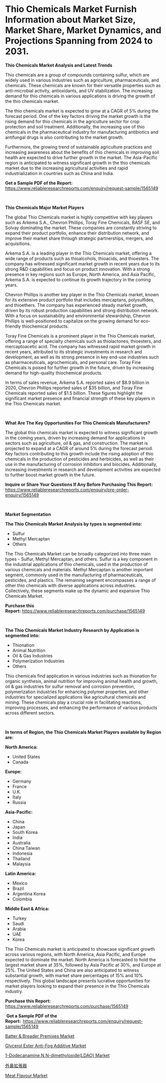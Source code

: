 <p><h1>Thio Chemicals Market Furnish Information about Market Size, Market Share, Market Dynamics, and Projections Spanning from 2024 to 2031.</h1></p><p><strong>Thio Chemicals Market Analysis and Latest Trends</strong></p>
<p><p>Thio chemicals are a group of compounds containing sulfur, which are widely used in various industries such as agriculture, pharmaceuticals, and chemicals. These chemicals are known for their versatile properties such as anti-microbial activity, antioxidants, and UV stabilization. The increasing demand for thio chemicals in various applications is driving the growth of the thio chemicals market.</p><p>The thio chemicals market is expected to grow at a CAGR of 5% during the forecast period. One of the key factors driving the market growth is the rising demand for thio chemicals in the agriculture sector for crop protection and soil treatment. Additionally, the increasing use of thio chemicals in the pharmaceutical industry for manufacturing antibiotics and antifungal drugs is also contributing to the market growth.</p><p>Furthermore, the growing trend of sustainable agriculture practices and increasing awareness about the benefits of thio chemicals in improving soil health are expected to drive further growth in the market. The Asia-Pacific region is anticipated to witness significant growth in the thio chemicals market due to the increasing agricultural activities and rapid industrialization in countries such as China and India.</p></p>
<p><strong>Get a Sample PDF of the Report:&nbsp;</strong> <a href="https://www.reliableresearchreports.com/enquiry/request-sample/1565149">https://www.reliableresearchreports.com/enquiry/request-sample/1565149</a></p>
<p>&nbsp;</p>
<p><strong>Thio Chemicals Major Market Players</strong></p>
<p><p>The global Thio Chemicals market is highly competitive with key players such as Arkema S.A., Chevron Phillips, Toray Fine Chemicals, BASF SE, and Solvay dominating the market. These companies are constantly striving to expand their product portfolio, enhance their distribution network, and improve their market share through strategic partnerships, mergers, and acquisitions.</p><p>Arkema S.A. is a leading player in the Thio Chemicals market, offering a wide range of products such as thioalcohols, thioacids, and thioesters. The company has witnessed significant market growth in recent years due to its strong R&D capabilities and focus on product innovation. With a strong presence in key regions such as Europe, North America, and Asia Pacific, Arkema S.A. is expected to continue its growth trajectory in the coming years.</p><p>Chevron Phillips is another key player in the Thio Chemicals market, known for its extensive product portfolio that includes mercaptans, polysulfides, and thioethers. The company has experienced steady market growth, driven by its robust production capabilities and strong distribution network. With a focus on sustainability and environmental stewardship, Chevron Phillips is well-positioned to capitalize on the growing demand for eco-friendly thiochemical products.</p><p>Toray Fine Chemicals is a prominent player in the Thio Chemicals market, offering a range of specialty chemicals such as thiolactones, thioesters, and mercaptoacetic acid. The company has witnessed rapid market growth in recent years, attributed to its strategic investments in research and development, as well as its strong presence in key end-use industries such as pharmaceuticals, agrochemicals, and personal care. Toray Fine Chemicals is poised for further growth in the future, driven by increasing demand for high-quality thiochemical products.</p><p>In terms of sales revenue, Arkema S.A. reported sales of $8.9 billion in 2020, Chevron Phillips reported sales of $35 billion, and Toray Fine Chemicals reported sales of $1.5 billion. These figures highlight the significant market presence and financial strength of these key players in the Thio Chemicals market.</p></p>
<p>&nbsp;</p>
<p><strong>What Are The Key Opportunities For Thio Chemicals Manufacturers?</strong></p>
<p><p>The global thio chemicals market is expected to witness significant growth in the coming years, driven by increasing demand for applications in sectors such as agriculture, oil & gas, and construction. The market is projected to expand at a CAGR of around 5% during the forecast period. Key factors contributing to this growth include the rising adoption of thio chemicals in the production of pesticides and herbicides, as well as their use in the manufacturing of corrosion inhibitors and biocides. Additionally, increasing investments in research and development activities are expected to further boost market growth in the future.</p></p>
<p><strong>Inquire or Share Your Questions If Any Before Purchasing This Report:</strong> <a href="https://www.reliableresearchreports.com/enquiry/pre-order-enquiry/1565149">https://www.reliableresearchreports.com/enquiry/pre-order-enquiry/1565149</a></p>
<p>&nbsp;</p>
<p><strong>Market Segmentation</strong></p>
<p><strong>The Thio Chemicals Market Analysis by types is segmented into:</strong></p>
<p><ul><li>Sulfur</li><li>Methyl Mercaptan</li><li>Others</li></ul></p>
<p><p>The Thio Chemicals Market can be broadly categorized into three main types - Sulfur, Methyl Mercaptan, and others. Sulfur is a key component in the industrial applications of thio chemicals, used in the production of various chemicals and materials. Methyl Mercaptan is another important segment, commonly used in the manufacturing of pharmaceuticals, pesticides, and plastics. The remaining segment encompasses a range of other thio chemicals with diverse applications across industries. Collectively, these segments make up the dynamic and expansive Thio Chemicals Market.</p></p>
<p><strong>Purchase this Report:&nbsp;</strong><a href="https://www.reliableresearchreports.com/purchase/1565149">https://www.reliableresearchreports.com/purchase/1565149</a></p>
<p>&nbsp;</p>
<p><strong>The Thio Chemicals Market Industry Research by Application is segmented into:</strong></p>
<p><ul><li>Thionation</li><li>Animal Nutrition</li><li>Oil & Gas Industries</li><li>Polymerization Industries</li><li>Others</li></ul></p>
<p><p>Thio chemicals find application in various industries such as thionation for organic synthesis, animal nutrition for improving animal health and growth, oil & gas industries for sulfur removal and corrosion prevention, polymerization industries for enhancing polymer properties, and other industries for specialized applications like agricultural chemicals and mining. These chemicals play a crucial role in facilitating reactions, improving processes, and enhancing the performance of various products across different sectors.</p></p>
<p>&nbsp;</p>
<p><strong>In terms of Region, the Thio Chemicals Market Players available by Region are:</strong></p>
<p>
    <p> <strong> North America: </strong>
        <ul>
            <li>United States</li>
            <li>Canada</li>
        </ul>
        </p> 
    <p> <strong> Europe: </strong>
        <ul>
            <li>Germany</li>
            <li>France</li>
            <li>U.K.</li>
            <li>Italy</li>
            <li>Russia</li>
        </ul>
        </p> 
    <p> <strong> Asia-Pacific: </strong>
        <ul>
            <li>China</li>
            <li>Japan</li>
            <li>South Korea</li>
            <li>India</li>
            <li>Australia</li>
            <li>China Taiwan</li>
            <li>Indonesia</li>
            <li>Thailand</li>
            <li>Malaysia</li>
        </ul>
        </p> 
    <p> <strong> Latin America: </strong>
        <ul>
            <li>Mexico</li>
            <li>Brazil</li>
            <li>Argentina Korea</li>
            <li>Colombia</li>
        </ul>
        </p> 
    <p> <strong> Middle East & Africa: </strong>
        <ul>
            <li>Turkey</li>
            <li>Saudi</li>
            <li>Arabia</li>
            <li>UAE</li>
            <li>Korea</li>
        </ul>
    </p>
    </p>
<p><p>The Thio Chemicals market is anticipated to showcase significant growth across various regions, with North America, Asia Pacific, and Europe expected to dominate the market. North America is forecasted to hold the largest market share at 35%, followed by Asia Pacific at 30%, and Europe at 25%. The United States and China are also anticipated to witness substantial growth, with market share percentages of 15% and 10% respectively. This global landscape presents lucrative opportunities for market players looking to expand their presence in the Thio Chemicals industry.</p></p>
<p><strong>Purchase this Report: </strong><a href="https://www.reliableresearchreports.com/purchase/1565149">https://www.reliableresearchreports.com/purchase/1565149</a></p>
<p>&nbsp;<strong>Get a Sample PDF of the Report:&nbsp;&nbsp;</strong><a href="https://www.reliableresearchreports.com/enquiry/request-sample/1565149">https://www.reliableresearchreports.com/enquiry/request-sample/1565149</a></p>
<p><strong></strong></p>
<p><p><a href="https://issuu.com/reportprime-2/docs/batter-breader-premixes-market-size-2030.pptx">Batter & Breader Premixes Market</a></p><p><a href="https://github.com/mancsybtousav/Market-Research-Report-List-1/blob/main/glycerol-ester-anti-fog-additive-market.md">Glycerol Ester Anti-Fog Additive Market</a></p><p><a href="https://github.com/josesg55/Market-Research-Report-List-1/blob/main/1-dodecanaminenn-dimethyloxideldao-market.md">1-Dodecanamine,N,N-dimethyloxide(LDAO) Market</a></p><p><a href="https://github.com/xtkhtofdt934839/Market-Research-Report-List-1/blob/main/4219277134.md">外鼻拡張器</a></p><p><a href="https://issuu.com/reportprime-2/docs/meat-flavour-market-size-2030.pptx">Meat Flavour Market</a></p></p>